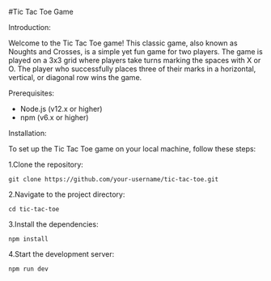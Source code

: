 #Tic Tac Toe Game

Introduction:

Welcome to the Tic Tac Toe game! This classic game, also known as Noughts and Crosses, is a simple yet fun game for two players. The game is played on a 3x3 grid where players take turns marking the spaces with X or O. The player who successfully places three of their marks in a horizontal, vertical, or diagonal row wins the game.

Prerequisites: 

* Node.js (v12.x or higher)
* npm (v6.x or higher)

Installation:

To set up the Tic Tac Toe game on your local machine, follow these steps:

1.Clone the repository:

    git clone https://github.com/your-username/tic-tac-toe.git

2.Navigate to the project directory:

    cd tic-tac-toe

3.Install the dependencies:

    npm install

4.Start the development server:

    npm run dev





